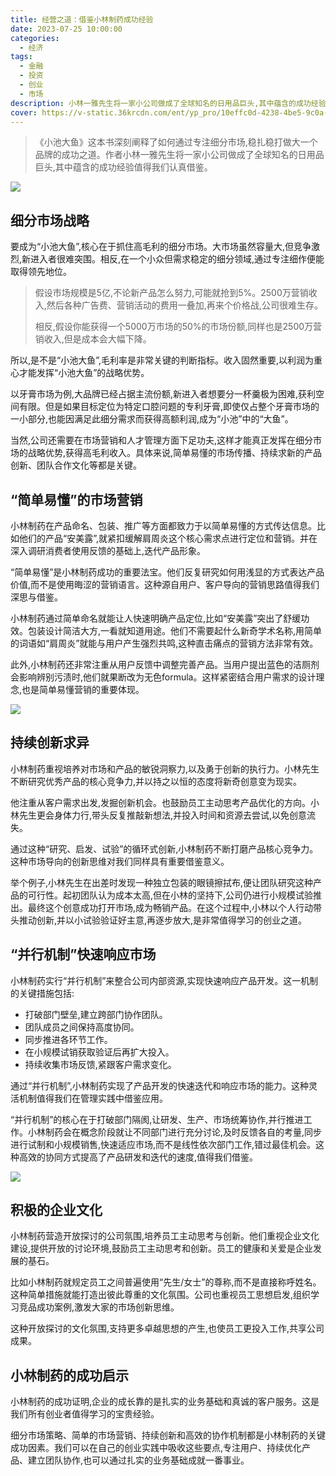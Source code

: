 ```yaml
---
title: 经营之道：借鉴小林制药成功经验
date: 2023-07-25 10:00:00
categories:
  - 经济
tags:
  - 金融
  - 投资
  - 创业
  - 市场
description: 小林一雅先生将一家小公司做成了全球知名的日用品巨头,其中蕴含的成功经验值得我们认真借鉴。
cover: https://v-static.36krcdn.com/ent/yp_pro/10effc0d-4238-4be5-9c0a-fae862adb358.jpg
---
```


>《小池大鱼》这本书深刻阐释了如何通过专注细分市场,稳扎稳打做大一个品牌的成功之道。作者小林一雅先生将一家小公司做成了全球知名的日用品巨头,其中蕴含的成功经验值得我们认真借鉴。

![](https://i.mji.rip/2023/07/27/3413b623dea91e09b0160ea41e9d0d98.png)

## 细分市场战略

要成为“小池大鱼”,核心在于抓住高毛利的细分市场。大市场虽然容量大,但竞争激烈,新进入者很难突围。相反,在一个小众但需求稳定的细分领域,通过专注细作便能取得领先地位。

> 假设市场规模是5亿,不论新产品怎么努力,可能就抢到5%。2500万营销收入,然后各种广告费、营销活动的费用一叠加,再来个价格战,公司很难生存。
>
> 相反,假设你能获得一个5000万市场的50%的市场份额,同样也是2500万营销收入,但是成本会大幅下降。

所以,是不是“小池大鱼”,毛利率是非常关键的判断指标。收入固然重要,以利润为重心才能发挥“小池大鱼”的战略优势。

以牙膏市场为例,大品牌已经占据主流份额,新进入者想要分一杯羹极为困难,获利空间有限。但是如果目标定位为特定口腔问题的专利牙膏,即使仅占整个牙膏市场的一小部分,也能因满足此细分需求而获得高额利润,成为“小池”中的“大鱼”。

当然,公司还需要在市场营销和人才管理方面下足功夫,这样才能真正发挥在细分市场的战略优势,获得高毛利收入。具体来说,简单易懂的市场传播、持续求新的产品创新、团队合作文化等都是关键。

## “简单易懂”的市场营销

小林制药在产品命名、包装、推广等方面都致力于以简单易懂的方式传达信息。比如他们的产品“安美露”,就紧扣缓解肩周炎这个核心需求点进行定位和营销。并在深入调研消费者使用反馈的基础上,迭代产品形象。

“简单易懂”是小林制药成功的重要法宝。他们反复研究如何用浅显的方式表达产品价值,而不是使用晦涩的营销语言。这种源自用户、客户导向的营销思路值得我们深思与借鉴。

小林制药通过简单命名就能让人快速明确产品定位,比如“安美露”突出了舒缓功效。包装设计简洁大方,一看就知道用途。他们不需要起什么新奇学术名称,用简单的词语如“肩周炎”就能与用户产生强烈共鸣,这种直击痛点的营销方法非常有效。

此外,小林制药还非常注重从用户反馈中调整完善产品。当用户提出蓝色的洁厕剂会影响辨别污渍时,他们就果断改为无色formula。这样紧密结合用户需求的设计理念,也是简单易懂营销的重要体现。

![](https://i.mji.rip/2023/07/27/840ea07e9e91e616b160ab363f0a2937.png)

## 持续创新求异

小林制药重视培养对市场和产品的敏锐洞察力,以及勇于创新的执行力。小林先生不断研究优秀产品的核心竞争力,并以持之以恒的态度将新奇创意变为现实。

他注重从客户需求出发,发掘创新机会。也鼓励员工主动思考产品优化的方向。小林先生更会身体力行,带头反复推敲新想法,并投入时间和资源去尝试,以免创意流失。 

通过这种“研究、启发、试验”的循环式创新,小林制药不断打磨产品核心竞争力。这种市场导向的创新思维对我们同样具有重要借鉴意义。

举个例子,小林先生在出差时发现一种独立包装的眼镜擦拭布,便让团队研究这种产品的可行性。起初团队认为成本太高,但在小林的坚持下,公司仍进行小规模试验推出。最终这个创意成功打开市场,成为畅销产品。在这个过程中,小林以个人行动带头推动创新,并以小试验验证好主意,再逐步放大,是非常值得学习的创业之道。

## “并行机制”快速响应市场

小林制药实行“并行机制”来整合公司内部资源,实现快速响应产品开发。这一机制的关键措施包括:

- 打破部门壁垒,建立跨部门协作团队。
- 团队成员之间保持高度协同。  
- 同步推进各环节工作。
- 在小规模试销获取验证后再扩大投入。
- 持续收集市场反馈,紧跟客户需求变化。

通过“并行机制”,小林制药实现了产品开发的快速迭代和响应市场的能力。这种灵活机制值得我们在管理实践中借鉴应用。

“并行机制”的核心在于打破部门隔阂,让研发、生产、市场统筹协作,并行推进工作。小林制药会在概念阶段就让不同部门进行充分讨论,及时反馈各自的考量,同步进行试制和小规模销售,快速适应市场,而不是线性依次部门工作,错过最佳机会。这种高效的协同方式提高了产品研发和迭代的速度,值得我们借鉴。

![](https://i.mji.rip/2023/07/27/7d415611b93913e56bfeca9ce864a42d.png)

## 积极的企业文化 

小林制药营造开放探讨的公司氛围,培养员工主动思考与创新。他们重视企业文化建设,提供开放的讨论环境,鼓励员工主动思考和创新。员工的健康和关爱是企业发展的基石。

比如小林制药就规定员工之间普遍使用“先生/女士”的尊称,而不是直接称呼姓名。这种简单措施就能打造出彼此尊重的文化氛围。公司也重视员工思想启发,组织学习竞品成功案例,激发大家的市场创新思维。

这种开放探讨的文化氛围,支持更多卓越思想的产生,也使员工更投入工作,共享公司成果。

## 小林制药的成功启示

小林制药的成功证明,企业的成长靠的是扎实的业务基础和真诚的客户服务。这是我们所有创业者值得学习的宝贵经验。

细分市场策略、简单的市场营销、持续创新和高效的协作机制都是小林制药的关键成功因素。我们可以在自己的创业实践中吸收这些要点,专注用户、持续优化产品、建立团队协作,也可以通过扎实的业务基础成就一番事业。

